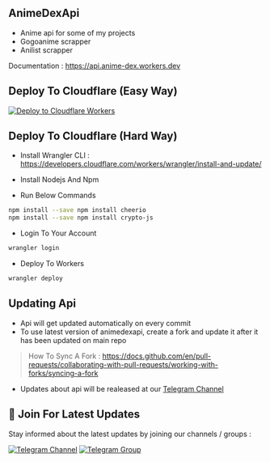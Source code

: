 ## AnimeDexApi

- Anime api for some of my projects
- Gogoanime scrapper
- Anilist scrapper

Documentation : https://api.anime-dex.workers.dev

## Deploy To Cloudflare (Easy Way)

[![Deploy to Cloudflare Workers](https://deploy.workers.cloudflare.com/button)](https://deploy.workers.cloudflare.com/?url=https://github.com/TechShreyash/AnimeDexApi)

## Deploy To Cloudflare (Hard Way)

- Install Wrangler CLI : https://developers.cloudflare.com/workers/wrangler/install-and-update/

- Install Nodejs And Npm

- Run Below Commands

```bash
npm install --save npm install cheerio
npm install --save npm install crypto-js
```

- Login To Your Account

```bash
wrangler login
```

- Deploy To Workers

```bash
wrangler deploy
```

## Updating Api

- Api will get updated automatically on every commit
- To use latest version of animedexapi, create a fork and update it after it has been updated on main repo

> How To Sync A Fork : https://docs.github.com/en/pull-requests/collaborating-with-pull-requests/working-with-forks/syncing-a-fork

- Updates about api will be realeased at our [Telegram Channel](https://telegram.me/TechZBots)

## 🔔 Join For Latest Updates

Stay informed about the latest updates by joining our channels / groups :

[![Telegram Channel](https://img.shields.io/static/v1?label=Join&message=Telegram%20Channel&color=blueviolet&style=for-the-badge&logo=telegram&logoColor=violet)](https://telegram.me/TechZBots) [![Telegram Group](https://img.shields.io/static/v1?label=Join&message=Telegram%20Group&color=blueviolet&style=for-the-badge&logo=telegram&logoColor=violet)](https://telegram.me/TechZBots_Support)
